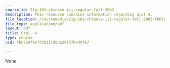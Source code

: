 ```yaml
---
course_id: 21g-103-chinese-iii-regular-fall-2003
description: This resource contains information regarding oral 4.
file_location: /coursemedia/21g-103-chinese-iii-regular-fall-2003/fbb7e9f6efd36111d8aa26137b4d9f67_MIT21G_103F03_oral_4.pdf
file_type: application/pdf
layout: pdf
title: Oral -4
type: course
uid: fbb7e9f6efd36111d8aa26137b4d9f67

---
```

None